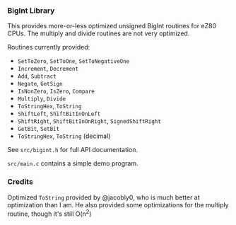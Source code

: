 ### BigInt Library

This provides more-or-less optimized unsigned BigInt routines for eZ80 CPUs.
The multiply and divide routines are not very optimized.

Routines currently provided:
* `SetToZero`, `SetToOne`, `SetToNegativeOne`
* `Increment`, `Decrement`
* `Add`, `Subtract`
* `Negate`, `GetSign`
* `IsNonZero`, `IsZero`, `Compare`
* `Multiply`, `Divide`
* `ToStringHex`, `ToString`
* `ShiftLeft`, `ShiftBitInOnLeft`
* `ShiftRight`, `ShiftBitInOnRight`, `SignedShiftRight`
* `GetBit`, `SetBit`
* `ToStringHex`, `ToString` (decimal)

See `src/bigint.h` for full API documentation.

`src/main.c` contains a simple demo program.

### Credits

Optimized `ToString` provided by @jacobly0, who is much better at optimization than I am.
He also provided some optimizations for the multiply routine, though it's still O(n<sup>2</sup>)